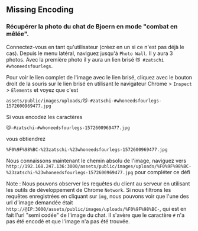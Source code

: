 ## Missing Encoding
### Récupérer la photo du chat de Bjoern en mode "combat en mêlée".

Connectez-vous en tant qu'utilisateur (créez en un si ce n'est pas déjà le cas). Depuis le menu latéral, naviguez jusqu'à `Photo Wall`. Il y aura 3 photos. Avec la première photo il y aura un lien brisé `😼 #zatschi #whoneedsfourlegs`.

Pour voir le lien complet de l'image avec le lien brisé, cliquez avec le bouton droit de la souris sur le lien brisé en utilisant le navigateur Chrome > `Inspect` > `Elements` et voyez que c'est 

```
assets/public/images/uploads/😼-#zatschi-#whoneedsfourlegs-1572600969477.jpg
```

Si vous encodez les caractères 
```
😼-#zatschi-#whoneedsfourlegs-1572600969477.jpg
```

vous obtiendrez 
```
%F0%9F%98%BC-%23zatschi-%23whoneedsfourlegs-1572600969477.jpg
```

Nous connaissons maintenant le chemin absolu de l'image, naviguez vers `http://192.168.247.136:3000/assets/public/images/uploads/%F0%9F%98%BC-%23zatschi-%23whoneedsfourlegs-1572600969477.jpg` pour compléter ce défi

Note : Nous pouvons observer les requêtes du client au serveur en utilisant les outils de développement de Chrome `Network`. Si nous filtrons les requêtes enregistrées en cliquant sur `img`, nous pouvons voir que l'une des url d'image demandée était `http://@IP:3000/assets/public/images/uploads/%F0%9F%98%BC-`, qui est en fait l'url "semi codée" de l'image du chat. Il s'avère que le caractère `#` n'a pas été encodé et que l'image n'a pas été trouvée.
